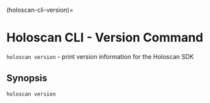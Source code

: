 (holoscan-cli-version)=
# Holoscan CLI - Version Command

`holoscan version` - print version information for the Holoscan SDK

## Synopsis

`holoscan version` [](#cli-help) [](#cli-log-level)
